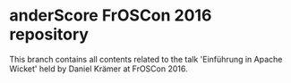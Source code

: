 # anderScore FrOSCon 2016 repository
This branch contains all contents related to the talk 'Einführung in Apache Wicket' held by Daniel Krämer at FrOSCon 2016.
